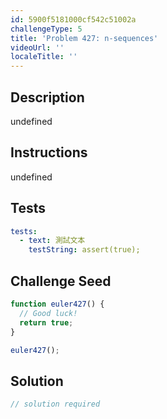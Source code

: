```yaml
---
id: 5900f5181000cf542c51002a
challengeType: 5
title: 'Problem 427: n-sequences'
videoUrl: ''
localeTitle: ''
---
```


## Description
undefined

## Instructions
undefined

## Tests
<section id='tests'>

```yml
tests:
  - text: 測試文本
    testString: assert(true);

```

</section>

## Challenge Seed
<section id='challengeSeed'>

<div id='js-seed'>

```js
function euler427() {
  // Good luck!
  return true;
}

euler427();

```

</div>



</section>

## Solution
<section id='solution'>

```js
// solution required
```
</section>

